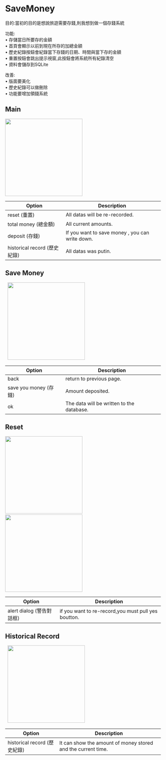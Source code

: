 # SaveMoney

目的:當初的目的是想說旅遊需要存錢,則我想到做一個存錢系統


功能:  <br>
       • 存儲當日所要存的金額 <br>
	     • 首頁會顯示以前到現在所存的加總金額 <br>
	     • 歷史紀錄按鈕會紀錄當下存錢的日期、時間與當下存的金額 <br>
	     • 重置按鈕會跳出提示視窗,此按鈕會將系統所有紀錄清空 <br>
	     • 資料會儲存到SQLite

改善: <br>
     • 版面要美化 <br>
		 • 歷史紀錄可以做刪除 <br>
	   • 功能要增加領錢系統 <br>

## Main 

<img src="https://github.com/TinaLebron/SaveMoney/raw/master/main_1.png" width="250" />

| Option | Description |
| ------ | ----------- |
| reset (重置)   | All datas will be re-recorded. |
| total money (總金額) | All current amounts. |
| deposit (存錢)   | If you want to save money , you can write down.  |
| historical record (歷史紀錄) | All datas was putin. |

## Save Money 

&nbsp;
<img src="https://github.com/TinaLebron/SaveMoney/raw/master/saveMoney.png" width="250" />

| Option | Description |
| ------ | ----------- |
| back   | return to previous page. |
| save you money (存錢) | Amount deposited. |
| ok    | The data will be written to the database.|

## Reset


<img src="https://github.com/TinaLebron/SaveMoney/raw/master/warning.png" width="250" />&nbsp;
<img src="https://github.com/TinaLebron/SaveMoney/raw/master/main_2.png" width="250" />

| Option | Description |
| ------ | ----------- |
| alert dialog (警告對話框)  | if you want to re-record,you must pull yes boutton. |

## Historical Record 

&nbsp;
<img src="https://github.com/TinaLebron/SaveMoney/raw/master/historicalRecord.png" width="250" />

| Option | Description |
| ------ | ----------- |
| historical record (歷史紀錄) | It can show the amount of money stored and the current time. |



